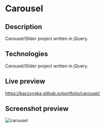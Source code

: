 # Carousel


## Description
Carousel/Slider project written in jQuery.

## Technologies
Carousel/Slider project written in jQuery.

## Live preview
https://kaczynska.github.io/portfolio/carousel/

## Screenshot preview
![carousel](https://user-images.githubusercontent.com/15987993/61059072-b4ad8b80-a3f8-11e9-9ae7-494903216609.jpg)
